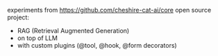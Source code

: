 experiments from https://github.com/cheshire-cat-ai/core open source project:
 - RAG (Retrieval Augmented Generation)
 - on top of LLM
 - with custom plugins (@tool, @hook, @form decorators)